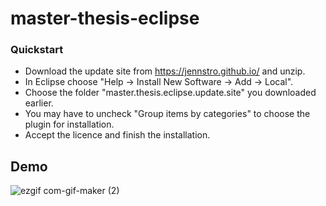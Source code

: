 # master-thesis-eclipse

### Quickstart 
- Download the update site from https://jennstro.github.io/ and unzip.
- In Eclipse choose "Help -> Install New Software -> Add -> Local". 
- Choose the folder "master.thesis.eclipse.update.site" you downloaded earlier. 
- You may have to uncheck "Group items by categories" to choose the plugin for installation.
- Accept the licence and finish the installation. 

## Demo 

![ezgif com-gif-maker (2)](https://user-images.githubusercontent.com/48728008/148463121-da0c8b4c-8664-4f6a-94d3-f7cd7f66f41e.gif)
